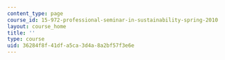 ```yaml
---
content_type: page
course_id: 15-972-professional-seminar-in-sustainability-spring-2010
layout: course_home
title: ''
type: course
uid: 36284f8f-41df-a5ca-3d4a-8a2bf57f3e6e
---
```

